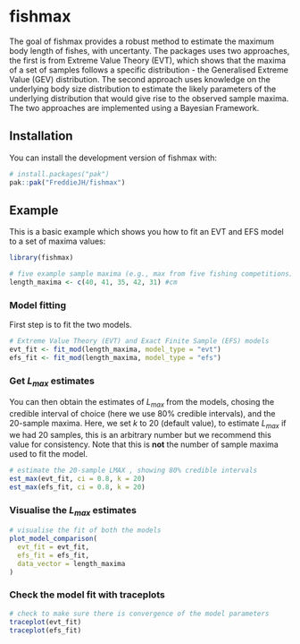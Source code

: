 
# fishmax

<!-- badges: start -->

<!-- badges: end -->

The goal of fishmax provides a robust method to estimate the maximum
body length of fishes, with uncertanty. The packages uses two
approaches, the first is from Extreme Value Theory (EVT), which shows
that the maxima of a set of samples follows a specific distribution -
the Generalised Extreme Value (GEV) distribution. The second approach
uses knowledge on the underlying body size distribution to estimate the
likely parameters of the underlying distribution that would give rise to
the observed sample maxima. The two approaches are implemented using a
Bayesian Framework.

## Installation

You can install the development version of fishmax with:

``` r
# install.packages("pak")
pak::pak("FreddieJH/fishmax")
```

## Example

This is a basic example which shows you how to fit an EVT and EFS model
to a set of maxima values:

``` r
library(fishmax)

# five example sample maxima (e.g., max from five fishing competitions)
length_maxima <- c(40, 41, 35, 42, 31) #cm
```

### Model fitting

First step is to fit the two models.

``` r
# Extreme Value Theory (EVT) and Exact Finite Sample (EFS) models
evt_fit <- fit_mod(length_maxima, model_type = "evt")
efs_fit <- fit_mod(length_maxima, model_type = "efs")
```

### Get $L_{max}$ estimates

You can then obtain the estimates of $L_{max}$ from the models, chosing
the credible interval of choice (here we use 80% credible intervals),
and the 20-sample maxima. Here, we set $k$ to 20 (default value), to
estimate $L_{max}$ if we had 20 samples, this is an arbitrary number but
we recommend this value for consistency. Note that this is **not** the
number of sample maxima used to fit the model.

``` r
# estimate the 20-sample LMAX , showing 80% credible intervals
est_max(evt_fit, ci = 0.8, k = 20)
est_max(efs_fit, ci = 0.8, k = 20)
```

### Visualise the $L_{max}$ estimates

``` r
# visualise the fit of both the models
plot_model_comparison(
  evt_fit = evt_fit,
  efs_fit = efs_fit,
  data_vector = length_maxima
)
```

### Check the model fit with traceplots

``` r
# check to make sure there is convergence of the model parameters
traceplot(evt_fit)
traceplot(efs_fit)
```
